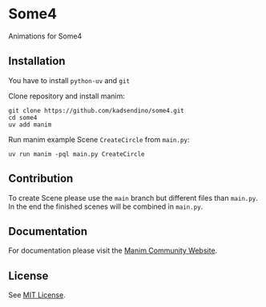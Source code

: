 # Some4

Animations for Some4

## Installation

You have to install `python-uv` and `git`

Clone repository and install manim:

```
git clone https://github.com/kadsendino/some4.git
cd some4
uv add manim
```

Run manim example Scene `CreateCircle` from `main.py`:

```
uv run manim -pql main.py CreateCircle
```

## Contribution

To create Scene please use the `main` branch but different files than `main.py`. In the end the finished scenes will be combined in `main.py`.

## Documentation

For documentation please visit the [Manim Community Website](https://docs.manim.community/en/stable/tutorials_guides.html).

## License

See [MIT License](https://raw.githubusercontent.com/kadsendino/some4/refs/heads/main/LICENSE).
